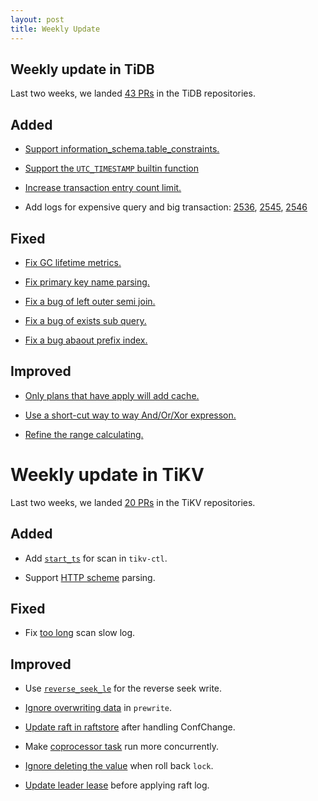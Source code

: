 ```yaml
---
layout: post
title: Weekly Update
---
```

## Weekly update in TiDB

Last two weeks, we landed [43 PRs](https://github.com/pingcap/tidb/pulls?utf8=%E2%9C%93&q=is%3Apr%20is%3Amerged%20merged%3A2017-01-23..2017-02-05%20) in the TiDB repositories.

## Added

* [Support information_schema.table_constraints.](https://github.com/pingcap/tidb/pull/2586)

* [Support the `UTC_TIMESTAMP` builtin function](https://github.com/pingcap/tidb/pull/2592)

* [Increase transaction entry count limit.](https://github.com/pingcap/tidb/pull/2537)

* Add logs for expensive query and big transaction: [2536](https://github.com/pingcap/tidb/pull/2536), [2545](https://github.com/pingcap/tidb/pull/2545), [2546](https://github.com/pingcap/tidb/pull/2546)

## Fixed

* [Fix GC lifetime metrics.](https://github.com/pingcap/tidb/pull/2587)

* [Fix primary key name parsing.](https://github.com/pingcap/tidb/pull/2582)

* [Fix a bug of left outer semi join.](https://github.com/pingcap/tidb/pull/2573)

* [Fix a bug of exists sub query.](https://github.com/pingcap/tidb/pull/2549)

* [Fix a bug abaout prefix index.](https://github.com/pingcap/tidb/pull/2445)

## Improved

* [Only plans that have apply will add cache.](https://github.com/pingcap/tidb/pull/2564)

* [Use a short-cut way to way And/Or/Xor expresson.](https://github.com/pingcap/tidb/pull/2561)

* [Refine the range calculating.](https://github.com/pingcap/tidb/pull/2534)

# Weekly update in TiKV

Last two weeks, we landed [20 PRs](https://github.com/search?utf8=%E2%9C%93&q=repo%3Apingcap%2Ftikv+repo%3Apingcap%2Fpd+is%3Apr+is%3Amerged+merged%3A2017-01-22..2017-02-04&type=Issues&ref=searchresults) in the TiKV repositories.

## Added

+ Add [`start_ts`](https://github.com/pingcap/tikv/pull/1511) for scan in `tikv-ctl`.

+ Support [HTTP scheme](https://github.com/pingcap/tikv/pull/1543) parsing.

## Fixed

+ Fix [too long](https://github.com/pingcap/tikv/pull/1566) scan slow log.

## Improved

+ Use [`reverse_seek_le`](https://github.com/pingcap/tikv/pull/1498) for the reverse seek write.

+ [Ignore overwriting data](https://github.com/pingcap/tikv/pull/1500) in `prewrite`.

+ [Update raft in raftstore](https://github.com/pingcap/tikv/pull/1540) after handling ConfChange.

+ Make [coprocessor task](https://github.com/pingcap/tikv/pull/1551) run more concurrently.

+ [Ignore deleting the value](https://github.com/pingcap/tikv/pull/1553) when roll back `lock`.

+ [Update leader lease](https://github.com/pingcap/tikv/pull/1560) before applying raft log.
